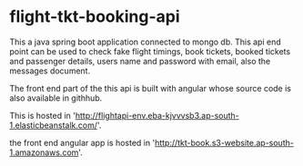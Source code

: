 # flight-tkt-booking-api

This a java spring boot application connected to mongo db. This api end point can be used to check fake flight timings, book tickets, booked tickets and passenger details, users name and password with email, also the messages document.

The front end part of the this api is built with angular whose source code is also available in githhub. 

This is hosted in 'http://flightapi-env.eba-kjvvvsb3.ap-south-1.elasticbeanstalk.com/'.

the front end angular app is hosted in 'http://tkt-book.s3-website.ap-south-1.amazonaws.com'.
